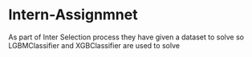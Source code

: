 # Intern-Assignmnet
As part of Inter Selection process they have given a dataset to solve so LGBMClassifier and XGBClassifier are used to solve
